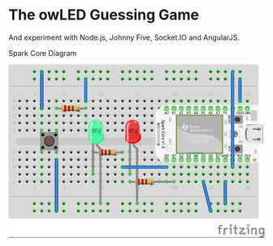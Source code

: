 # The owLED Guessing Game

And experiment with Node.js, Johnny Five, Socket.IO and AngularJS.

Spark Core Diagram

![Spark Core Diagram](https://github.com/ericterpstra/owled/blob/master/owLED_bb.jpg)
